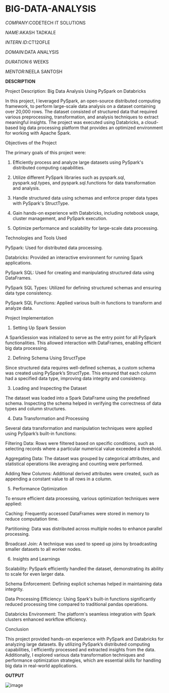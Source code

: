 # BIG-DATA-ANALYSIS

*COMPANY*:CODETECH IT SOLUTIONS

*NAME*:AKASH TADKALE

*INTERN ID*:CT12OFLE

*DOMAIN*:DATA ANALYSIS

*DURATION*:6 WEEKS

*MENTOR*:NEELA SANTOSH

**DESCRIPTION**

Project Description: Big Data Analysis Using PySpark on Databricks

In this project, I leveraged PySpark, an open-source distributed computing framework, to perform large-scale data analysis on a dataset containing over 20,000 rows. The dataset consisted of structured data that required various preprocessing, transformation, and analysis techniques to extract meaningful insights. The project was executed using Databricks, a cloud-based big data processing platform that provides an optimized environment for working with Apache Spark.

Objectives of the Project

The primary goals of this project were:

1. Efficiently process and analyze large datasets using PySpark's distributed computing capabilities.


2. Utilize different PySpark libraries such as pyspark.sql, pyspark.sql.types, and pyspark.sql.functions for data transformation and analysis.


3. Handle structured data using schemas and enforce proper data types with PySpark's StructType.


4. Gain hands-on experience with Databricks, including notebook usage, cluster management, and PySpark execution.


5. Optimize performance and scalability for large-scale data processing.



Technologies and Tools Used

PySpark: Used for distributed data processing.

Databricks: Provided an interactive environment for running Spark applications.

PySpark SQL: Used for creating and manipulating structured data using DataFrames.

PySpark SQL Types: Utilized for defining structured schemas and ensuring data type consistency.

PySpark SQL Functions: Applied various built-in functions to transform and analyze data.


Project Implementation

1. Setting Up Spark Session

A SparkSession was initialized to serve as the entry point for all PySpark functionalities. This allowed interaction with DataFrames, enabling efficient big data processing.

2. Defining Schema Using StructType

Since structured data requires well-defined schemas, a custom schema was created using PySpark’s StructType. This ensured that each column had a specified data type, improving data integrity and consistency.

3. Loading and Inspecting the Dataset

The dataset was loaded into a Spark DataFrame using the predefined schema. Inspecting the schema helped in verifying the correctness of data types and column structures.

4. Data Transformation and Processing

Several data transformation and manipulation techniques were applied using PySpark’s built-in functions:

Filtering Data: Rows were filtered based on specific conditions, such as selecting records where a particular numerical value exceeded a threshold.

Aggregating Data: The dataset was grouped by categorical attributes, and statistical operations like averaging and counting were performed.

Adding New Columns: Additional derived attributes were created, such as appending a constant value to all rows in a column.


5. Performance Optimization

To ensure efficient data processing, various optimization techniques were applied:

Caching: Frequently accessed DataFrames were stored in memory to reduce computation time.

Partitioning: Data was distributed across multiple nodes to enhance parallel processing.

Broadcast Join: A technique was used to speed up joins by broadcasting smaller datasets to all worker nodes.


6. Insights and Learnings

Scalability: PySpark efficiently handled the dataset, demonstrating its ability to scale for even larger data.

Schema Enforcement: Defining explicit schemas helped in maintaining data integrity.

Data Processing Efficiency: Using Spark's built-in functions significantly reduced processing time compared to traditional pandas operations.

Databricks Environment: The platform's seamless integration with Spark clusters enhanced workflow efficiency.


Conclusion

This project provided hands-on experience with PySpark and Databricks for analyzing large datasets. By utilizing PySpark’s distributed computing capabilities, I efficiently processed and extracted insights from the data. Additionally, I explored various data transformation techniques and performance optimization strategies, which are essential skills for handling big data in real-world applications.


**OUTPUT**

![image](https://github.com/user-attachments/assets/3c97acbf-20f9-48ee-9752-fb0777657437)
